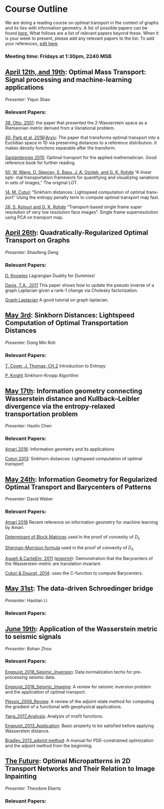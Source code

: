 # Course Outline

We are doing a reading course on optimal transport in the context of graphs and its ties with information geometry. A list of possible papers can be found [here.](https://www.math.ucdavis.edu/~saito/data/acha.read.s19/) What follows are a list of relevant papers beyond these. When it is your week to present, please add any relevant papers to the list. To add your references, [edit here](https://github.com/dsweber2/optimalTransportInfoGeo/edit/master/index.md).

### Meeting time: Fridays at 1:30pm, 2240 MSB

## [April 12th, and 19th](https://doi.org/10.1109/MSP.2017.2695801): Optimal Mass Transport: Signal processing and machine-learning applications
*Presenter*: Yiqun Shao
### Relevant Papers: 
[38, Otto, 2001](https://doi.org/10.1081/PDE-100002243): the paper that presented the 2-Wasserstein space as a Riemannian metric derived from a Variational problem.

[40, Park et al, 2018](https://doi.org/10.1016/j.acha.2017.02.002)([Arxiv](https://arxiv.org/abs/1507.05936]): The paper that transforms optimal transport into a Euclidian space in 1D via preserving distances to a reference distribution. It makes density functions separable after the transform.

[Santambrogio 2015](https://doi.org/10.1007/978-3-319-20828-2): Optimal transport for the applied mathematician. Good reference book for further reading.

[50, W. Wang, D. Slepcev, S. Basu, J. A. Ozolek, and G. K. Rohde](https://link.springer.com/content/pdf/10.1007%2Fs11263-012-0566-z.pdf) “A linear opti- mal transportation framework for quantifying and visualizing variations in sets of images,” The original LOT.

[14, M. Cuturi](https://arxiv.org/pdf/1306.0895.pdf) “Sinkhorn distances: Lightspeed computation of optimal trans- port” Using the entropy penalty term to compute optimal transport map fast.

[26, S. Kolouri and G. K. Rohde](https://www.cv-foundation.org/openaccess/content_cvpr_2015/papers/Kolouri_Transport-Based_Single_Frame_2015_CVPR_paper.pdf) “Transport-based single frame super resolution of very low resolution face images”. Single frame superresolution using PCA on transport map.

## [April 26th](https://doi.org/10.1137/17M1132665): Quadratically-Regularized Optimal Transport on Graphs
*Presenter*: Shaofeng Deng
### Relevant Papers:
[D. Knowles](https://cs.stanford.edu/people/davidknowles/lagrangian_duality.pdf) Lagrangian Duality for Dummies!

[Davis, T.A., 2011](https://pdfs.semanticscholar.org/e560/62bcea9184bebf26cfe4c46d72022198e6e6.pdf) This paper shows how to update the pseudo inverse of a graph Laplacian given a rank-1 change via Cholesky factorization.

[Graph Laplacian](http://www.cis.upenn.edu/~cis515/cis515-14-graphlap.pdf) A good tutorial on graph laplacian.

## [May 3rd](https://papers.nips.cc/paper/4927-sinkhorn-distances-lightspeed-computation-of-optimal-transport): Sinkhorn Distances: Lightspeed Computation of Optimal Transportation Distances
*Presenter*: Dong Min Roh
### Relevant Papers:
[T. Cover, J. Thomas; CH.2](http://www.cs-114.org/wp-content/uploads/2015/01/Elements_of_Information_Theory_Elements.pdf) Introduction to Entropy

[P. Knight](http://www.cerfacs.fr/algor/reports/2006/TR_PA_06_42.pdf) Sinkhorn-Knopp Algorithm


## [May 17th](https://doi.org/10.1007/s41884-018-0002-8): Information geometry connecting Wasserstein distance and Kullback–Leibler divergence via the entropy-relaxed transportation problem
*Presenter*: Haolin Chen
### Relevant Papers:
[Amari 2016](https://link.springer.com/content/pdf/10.1007/978-4-431-55978-8.pdf): Information geometry and its applications

[Cuturi 2013](https://papers.nips.cc/paper/4927-sinkhorn-distances-lightspeed-computation-of-optimal-transport.pdf): Sinkhorn distances: Lightspeed computation of optimal transport


## [May 24th](https://doi.org/10.1007/s41884-018-0002-8): Information Geometry for Regularized Optimal Transport and Barycenters of Patterns
*Presenter*: David Weber
### Relevant Papers:
[Amari 2016](https://doi.org/10.1007/978-4-431-55978-8) Recent reference on information geometry for machine learning by Amari.

[Determinant of Block Matrices](https://en.wikipedia.org/wiki/Determinant#Block_matrices) used in the proof of convexity of $D_\lambda$

[Sherman-Morrison formula](https://en.wikipedia.org/wiki/Sherman%E2%80%93Morrison_formula) used in the proof of convexity of $D_\lambda$

[Agueh & CarlieEnr, 2011](https://doi.org/10.1137/100805741) ([preprint](https://www.ceremade.dauphine.fr/~carlier/AC_bary_Aug11_10.pdf)): Demonstration that the Barycenters of the Wasserstein metric are translation invariant.


[Cuturi & Doucet, 2014](http://proceedings.mlr.press/v32/cuturi14.html): uses the C-function to compute Barycenters.

## [May 31st](https://arxiv.org/abs/1806.01364): The data-driven Schroedinger bridge
*Presenter*: Haotian Li
### Relevant Papers:


## [June 19th](https://arxiv.org/abs/1311.4581): Application of the Wasserstein metric to seismic signals
*Presenter*: Bohan Zhou
### Relevant Papers:
[Engquist_2018_Seismic_Inversion](https://arxiv.org/pdf/1810.08686.pdf): Data normalization techs for pre-processing seismic data.

[Engquist_2018_Seismic_Imaging](https://arxiv.org/pdf/1808.04801.pdf): A review for seismic inversion problem and the application of optimal transport.

[Plessix_2006_Review](https://watermark.silverchair.com/167-2-495.pdf?token=AQECAHi208BE49Ooan9kkhW_Ercy7Dm3ZL_9Cf3qfKAc485ysgAAAkowggJGBgkqhkiG9w0BBwagggI3MIICMwIBADCCAiwGCSqGSIb3DQEHATAeBglghkgBZQMEAS4wEQQMtwH_Y5dwf_sJaqarAgEQgIIB_U4AnZraIx-MqYfoRxHLqKFnXYV7KbCZ7riV5RDiHwzzVlYzMUjMNt3twlIbb2gCpnAcA9QUvWbndDlyO9hx8lq45M3Lpj9tRGNMnidH99aUCfcPrGuWomy7PgNMIGEC1Zhz4QV9rs01X6u5VDJSnVqR7lN_UJQdgaK50EOZ_wKpW2WYu4MXbiLT6puT3DxMT53gue7Z1Ox7N1L8cPJuwhwjFgHK4ARot2sO5ep1yHDH8W1cD6as3Tbv2151Yg_K_quiMCTJWbDUIQsLti3ZOy5mFhS2o-f0PkUDn3fxeg-ueWEZ0mi10kHt7ButRwiTPF1zocd1dYDxmCunu9IcfGdi3jBBqq_1TZT4aVNlxnm4V42adUvpcBIDVz6U5emlgLHflDe4IATZDdV7iL-WEiiA52HdnRHVUyPMaYW-5Vemw_BcokiQcLfLiPTJXOzfDa82m5ZdTJwB8XQc9YrrMFgUwSKhGDZwyhYsauOQ8NV2_Fh6oE3yj_3FiYuh8cMHgO4LtFABxAOuZJULH2ufq1ZzL8hOZhZ550zpaUatfF6iDXGFm-bNLWLUjGq4kCbEbI_f8YV0EWEo2ydRNaPdbyuHtQXfnY7stzycgN_XgXmh68S8rS5vOIuAEBJRUTH6opRdE0V1pUZk8kOrqYBhEeNbmfASkuRMTElZiDCm): A review of the adjoint-state method for computing the gradient
of a functional with geophysical applications.

[Yang_2017_Analysis](https://www.researchgate.net/profile/Yunan_Yang/publication/316883585_Analysis_of_optimal_transport_and_related_misfit_functions_in_FWI/links/59dcbb40458515e9ab4d6b1e/Analysis-of-optimal-transport-and-related-misfit-functions-in-FWI.pdf): Analysis of misfit functions.

[Engquist_2013_Application](https://www.math.ucdavis.edu/~saito/data/acha.read.s19/engquist-froese_wasserstein-metric-for-seismic-signals.pdf): Basic property to be satisfied before applying Wasserstein distance.

[Bradley_2013_adjoint method](https://cs.stanford.edu/~ambrad/adjoint_tutorial.pdf): A manual for PDE-constrained optimization and the adjoint method from the beginning.



## [The Future](https://doi.org/10.1007/s00205-017-1192-2): Optimal Micropatterns in 2D Transport Networks and Their Relation to Image Inpainting
*Presenter*: Theodore Eberts
### Relevant Papers:
